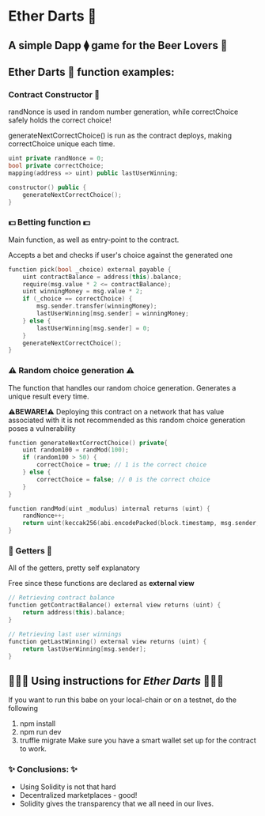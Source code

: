 # Ether Darts 🎯
## A simple Dapp ⧫ game for the Beer Lovers 🍻

## Ether Darts 🎯 function examples:

### Contract Constructor 👷
randNonce is used in random number generation, while correctChoice safely holds the correct choice!

generateNextCorrectChoice() is run as the contract deploys, making correctChoice unique each time.
```c++
uint private randNonce = 0;
bool private correctChoice;
mapping(address => uint) public lastUserWinning;

constructor() public {
    generateNextCorrectChoice();
}
```

### 💵 Betting function 💵
Main function, as well as entry-point to the contract. 

Accepts a bet and checks if user's choice against the generated one
```c++
function pick(bool _choice) external payable {
    uint contractBalance = address(this).balance;
    require(msg.value * 2 <= contractBalance);
    uint winningMoney = msg.value * 2;
    if (_choice == correctChoice) {
        msg.sender.transfer(winningMoney);
        lastUserWinning[msg.sender] = winningMoney;
    } else {
        lastUserWinning[msg.sender] = 0;
    }
    generateNextCorrectChoice();
}
```
### ⚠️ Random choice generation ⚠️
The function that handles our random choice generation. Generates a unique result every time.

⚠️**BEWARE!**⚠️ Deploying this contract on a network that has value associated with it is not recommended as this random choice generation poses a vulnerability
```c++
function generateNextCorrectChoice() private{
    uint random100 = randMod(100);
    if (random100 > 50) {
        correctChoice = true; // 1 is the correct choice
    } else {
        correctChoice = false; // 0 is the correct choice
    }
}

function randMod(uint _modulus) internal returns (uint) {
    randNonce++;
    return uint(keccak256(abi.encodePacked(block.timestamp, msg.sender, randNonce))) % _modulus + 1;
}
```
### 🎉 Getters 🎉
All of the getters, pretty self explanatory

Free since these functions are declared as **external view**
```c++
// Retrieving contract balance
function getContractBalance() external view returns (uint) {
    return address(this).balance;
}

// Retrieving last user winnings
function getLastWinning() external view returns (uint) {
    return lastUserWinning[msg.sender];
}
```

## 👨🏾‍🏫 Using instructions for *Ether Darts* 👨🏾‍🏫
If you want to run this babe on your local-chain or on a testnet, do the following
1. npm install
2. npm run dev
3. truffle migrate
Make sure you have a smart wallet set up for the contract to work.

### ✨ Conclusions: ✨
- Using Solidity is not that hard
- Decentralized marketplaces - good! 
- Solidity gives the transparency that we all need in our lives.


